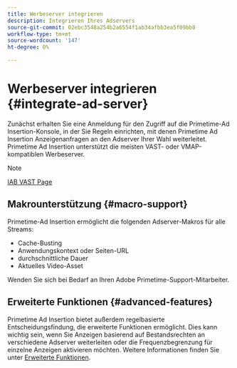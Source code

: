 ```yaml
---
title: Werbeserver integrieren
description: Integrieren Ihres Adservers
source-git-commit: 02ebc3548a254b2a6554f1ab34afbb3ea5f09bb8
workflow-type: tm+mt
source-wordcount: '147'
ht-degree: 0%

---
```


# Werbeserver integrieren {#integrate-ad-server}

Zunächst erhalten Sie eine Anmeldung für den Zugriff auf die Primetime-Ad Insertion-Konsole, in der Sie Regeln einrichten, mit denen Primetime Ad Insertion Anzeigenanfragen an den Adserver Ihrer Wahl weiterleitet. Primetime Ad Insertion unterstützt die meisten VAST- oder VMAP-kompatiblen Werbeserver.

>[!NOTE]
>
>[IAB VAST Page](https://www.iab.com/guidelines/digital-video-ad-serving-template-vast)

## Makrounterstützung {#macro-support}

Primetime-Ad Insertion ermöglicht die folgenden Adserver-Makros für alle Streams:

* Cache-Busting
* Anwendungskontext oder Seiten-URL
* durchschnittliche Dauer
* Aktuelles Video-Asset

Wenden Sie sich bei Bedarf an Ihren Adobe Primetime-Support-Mitarbeiter.

## Erweiterte Funktionen {#advanced-features}

Primetime Ad Insertion bietet außerdem regelbasierte Entscheidungsfindung, die erweiterte Funktionen ermöglicht. Dies kann wichtig sein, wenn Sie Anzeigen basierend auf Bestandsrechten an verschiedene Adserver weiterleiten oder die Frequenzbegrenzung für einzelne Anzeigen aktivieren möchten. Weitere Informationen finden Sie unter [Erweiterte Funktionen](/help/primetime-ad-insertion/advanced-features/route-ads-based-on-rules.md).
